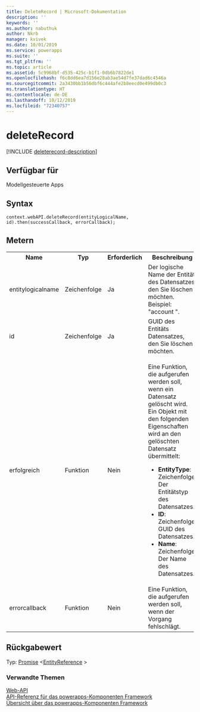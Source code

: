 ```yaml
---
title: DeleteRecord | Microsoft-Dokumentation
description: ''
keywords: ''
ms.author: nabuthuk
author: Nkrb
manager: kvivek
ms.date: 10/01/2019
ms.service: powerapps
ms.suite: ''
ms.tgt_pltfrm: ''
ms.topic: article
ms.assetid: 5c9968bf-d535-425c-b1f1-0db6b7822de1
ms.openlocfilehash: f6c8dd6ea7d156e28ab3ae54d7fe37dad6c4546a
ms.sourcegitcommit: 2a3430bb1b56dbf6c444afe2b8eecd0e499db0c3
ms.translationtype: HT
ms.contentlocale: de-DE
ms.lasthandoff: 10/12/2019
ms.locfileid: "72340757"
---
```

# <a name="deleterecord"></a>deleteRecord

[!INCLUDE [deleterecord-description](includes/deleterecord-description.md)]

## <a name="available-for"></a>Verfügbar für 

Modellgesteuerte Apps

## <a name="syntax"></a>Syntax

`context.webAPI.deleteRecord(entityLogicalName, id).then(successCallback, errorCallback);`

## <a name="parameters"></a>Metern

<table style="width:100%">
<tr>
<th>Name</th>
<th>Typ</th>
<th>Erforderlich</th>
<th>Beschreibung</th>
</tr>
<tr>
<td>entitylogicalname</td>
<td>Zeichenfolge</td>
<td>Ja</td>
<td>Der logische Name der Entität des Datensatzes, den Sie löschen möchten. Beispiel: &quot;account &quot;. </td>
</tr>
<tr>
<td>id</td>
<td>Zeichenfolge</td>
<td>Ja</td>
<td>GUID des Entitäts Datensatzes, den Sie löschen möchten.</td>
</tr>
<tr>
<td>erfolgreich</td>
<td>Funktion</td>
<td>Nein</td>
<td><p>Eine Funktion, die aufgerufen werden soll, wenn ein Datensatz gelöscht wird. Ein Objekt mit den folgenden Eigenschaften wird an den gelöschten Datensatz übermittelt:</p>
<ul>
<li><b>EntityType</b>: Zeichenfolge. Der Entitätstyp des Datensatzes.</li>
<li><b>ID</b>: Zeichenfolge. GUID des Datensatzes.</li>
<li><b>Name</b>: Zeichenfolge. Der Name des Datensatzes.</li>
</ul></td>
</tr>
<tr>
<td>errorcallback</td>
<td>Funktion</td>
<td>Nein</td>
<td>Eine Funktion, die aufgerufen werden soll, wenn der Vorgang fehlschlägt.</td>
</tr>
</table>

## <a name="return-value"></a>Rückgabewert

Typ: [Promise](https://developer.mozilla.org/docs/Web/JavaScript/reference/Global_Objects/Promise) <[EntityReference](../entityreference.md) >

### <a name="related-topics"></a>Verwandte Themen

[Web-API](../webapi.md)<br/>
[API-Referenz für das powerapps-Komponenten Framework](../../reference/index.md)<br/>
[Übersicht über das powerapps-Komponenten Framework](../../overview.md)